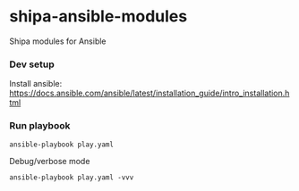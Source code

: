 # shipa-ansible-modules
Shipa modules for Ansible


### Dev setup

Install ansible: 
    https://docs.ansible.com/ansible/latest/installation_guide/intro_installation.html

### Run playbook

    ansible-playbook play.yaml

Debug/verbose mode

    ansible-playbook play.yaml -vvv